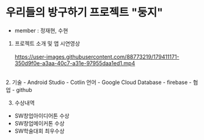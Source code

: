 # 우리들의 방구하기 프로젝트 "둥지"
- member : 정재현, 수현

1. 프로젝트 소개 및 앱 시연영상 <br> <br>
https://user-images.githubusercontent.com/88773219/179411171-350d9f0e-a3aa-40c7-a31e-97955daa1ed1.mp4

<br>
2. 기술
- Android Studio - Cotlin 언어
- Google Cloud Database - firebase
- 협업 - github

<br>

3. 수상내역
- SW창업아이디어톤 수상
- SW창업메이커톤 수상
- SW학술대회 최우수상



